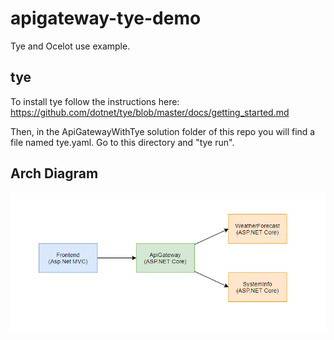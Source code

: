# apigateway-tye-demo
Tye and Ocelot use example.

## tye
To install tye follow the instructions here: https://github.com/dotnet/tye/blob/master/docs/getting_started.md

Then, in the ApiGatewayWithTye solution folder of this repo you will find a file named tye.yaml. Go to this directory and "tye run".

## Arch Diagram
![Diagram](/simple-arch-github.png)
